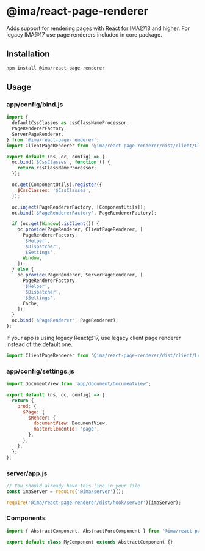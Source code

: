 # @ima/react-page-renderer

Adds support for rendering pages with React for IMA@18 and higher. For legacy IMA@17 use page renderers included in core package.

## Installation

```bash npm2yarn
npm install @ima/react-page-renderer
```

## Usage

### app/config/bind.js
```javascript
import {
  defaultCssClasses as cssClassNameProcessor,
  PageRendererFactory,
  ServerPageRenderer,
} from '@ima/react-page-renderer';
import ClientPageRenderer from '@ima/react-page-renderer/dist/client/ClientPageRenderer';

export default (ns, oc, config) => {
  oc.bind('$CssClasses', function () {
    return cssClassNameProcessor;
  });

  oc.get(ComponentUtils).register({
    $CssClasses: '$CssClasses',
  });

  oc.inject(PageRendererFactory, [ComponentUtils]);
  oc.bind('$PageRendererFactory', PageRendererFactory);

  if (oc.get(Window).isClient()) {
    oc.provide(PageRenderer, ClientPageRenderer, [
      PageRendererFactory,
      '$Helper',
      '$Dispatcher',
      '$Settings',
      Window,
    ]);
  } else {
    oc.provide(PageRenderer, ServerPageRenderer, [
      PageRendererFactory,
      '$Helper',
      '$Dispatcher',
      '$Settings',
      Cache,
    ]);
  }
  oc.bind('$PageRenderer', PageRenderer);
};
```

If your app is using legacy React@17, use legacy client page renderer instead of the default one.
```javascript
import ClientPageRenderer from '@ima/react-page-renderer/dist/client/LegacyClientPageRenderer';
```

### app/config/settings.js
```javascript
import DocumentView from 'app/document/DocumentView';

export default (ns, oc, config) => {
  return {
    prod: {
      $Page: {
        $Render: {
          documentView: DocumentView,
          masterElementId: 'page',
        },
      },
    },
  };
};
```

### server/app.js
```javascript
// You should already have this line in your file
const imaServer = require('@ima/server')();

require('@ima/react-page-renderer/dist/hook/server')(imaServer);
```

### Components
```javascript
import { AbstractComponent, AbstractPureComponent } from '@ima/react-page-renderer';

export default class MyComponent extends AbstractComponent {}
```
